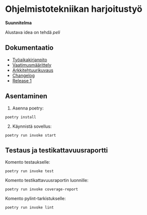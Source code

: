 # Ohjelmistotekniikan harjoitustyö

**Suunnitelma**

Alustava idea on tehdä *peli*


## Dokumentaatio

- [Työaikakirjanpito](./blockgame/dokumentaatio/tuntikirjanpito.md)
- [Vaatimusmäärittely](./blockgame/dokumentaatio/vaatimusmaarittely.md)
- [Arkkitehtuurikuvaus](./blockgame/dokumentaatio/arkkitehtuuri.md)
- [Changelog](./blockgame/dokumentaatio/changelog.md)
- [Release 1](https://github.com/juhok00/ot-harjoitustyo/releases/tag/viikko5)

## Asentaminen

1. Asenna poetry:

```
poetry install
```

2. Käynnistä sovellus:
```
poetry run invoke start
```


## Testaus ja testikattavuusraportti

Komento testaukselle:

```
poetry run invoke test
```

Komento testikattavuusraportin luonnille:

```
poetry run invoke coverage-report
```


Komento pylint-tarkistukselle:

```
poetry run invoke lint
```






